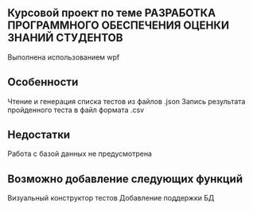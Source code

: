 ## Курсовой проект по теме РАЗРАБОТКА ПРОГРАММНОГО ОБЕСПЕЧЕНИЯ ОЦЕНКИ ЗНАНИЙ СТУДЕНТОВ
Выполнена использованием wpf

## Особенности
Чтение и генерация списка тестов из  файлов .json
Запись результата пройденного теста в файл формата .csv

## Недостатки
Работа с базой данных не предусмотрена

## Возможно добавление следующих функций 
Визуальный конструктор тестов
Добавление поддержки БД
